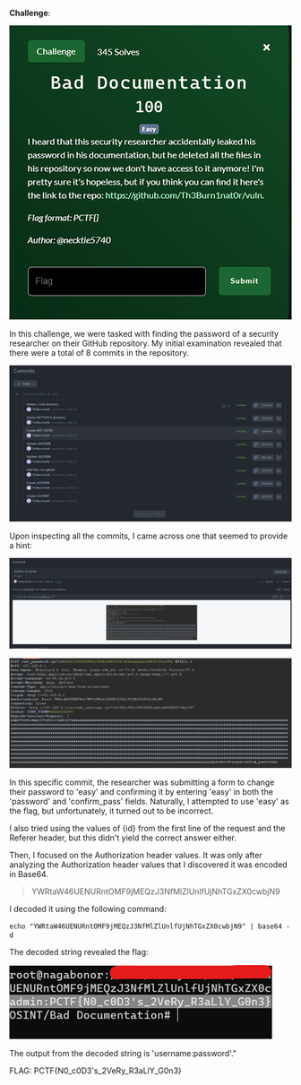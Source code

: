 **Challenge**:

![Alt text](image.png)

In this challenge, we were tasked with finding the password of a security researcher on their GitHub repository. My initial examination revealed that there were a total of 8 commits in the repository.

![Alt text](image-3.png)

Upon inspecting all the commits, I came across one that seemed to provide a hint:

![Alt text](image-1.png)

![Alt text](image-2.png)

In this specific commit, the researcher was submitting a form to change their password to 'easy' and confirming it by entering 'easy' in both the 'password' and 'confirm_pass' fields. Naturally, I attempted to use 'easy' as the flag, but unfortunately, it turned out to be incorrect.

I also tried using the values of {id} from the first line of the request and the Referer header, but this didn't yield the correct answer either.

Then, I focused on the Authorization header values. It was only after analyzing the Authorization header values that I discovered it was encoded in Base64.

> YWRtaW46UENURntOMF9jMEQzJ3NfMlZlUnlfUjNhTGxZX0cwbjN9

I decoded it using the following command:
```
echo "YWRtaW46UENURntOMF9jMEQzJ3NfMlZlUnlfUjNhTGxZX0cwbjN9" | base64 -d
```
The decoded string revealed the flag:

![Alt text](image-4.png)

The output from the decoded string is 'username:password'."

FLAG: PCTF{N0_c0D3's_2VeRy_R3aLlY_G0n3}